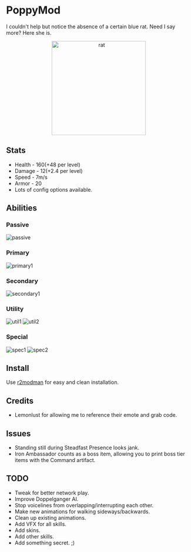 # PoppyMod
I couldn't help but notice the absence of a certain blue rat. Need I say more? Here she is.
<p align="center">
  <img src="https://github.com/TufferDaze/RoR2_PoppyMod/assets/118772744/0b1bd8cc-29b9-469d-947d-602825206e85" alt="rat" height="256" width="256" />
</p>

## Stats
* Health - 160(+48 per level)
* Damage - 12(+2.4 per level)
* Speed - 7m/s
* Armor - 20
* Lots of config options available.

## Abilities
### Passive
![passive](https://user-images.githubusercontent.com/118772744/22fb9b6d-2546-4393-9b40-1fb764b9371c.png)

### Primary
![primary1](https://github.com/TufferDaze/RoR2_PoppyMod/assets/118772744/9ea37dd3-1e4f-4379-9318-7f8bc1b3e776)

### Secondary
![secondary1](https://github.com/TufferDaze/RoR2_PoppyMod/assets/118772744/0acac41d-2ae7-4fb4-b0bb-cf5d5051eb4a)

### Utility
![util1](https://github.com/TufferDaze/RoR2_PoppyMod/assets/118772744/d93c4a19-671d-4d5e-96bf-286401cdc86a)
![util2](https://github.com/TufferDaze/RoR2_PoppyMod/assets/118772744/fbc74ec0-68db-4898-ab67-5b0db7deb77f)

### Special
![spec1](https://github.com/TufferDaze/RoR2_PoppyMod/assets/118772744/6de097b9-a4d2-449c-8e35-53383edf852d)
![spec2](https://github.com/TufferDaze/RoR2_PoppyMod/assets/118772744/4a2a160a-9db2-49ca-9e96-8fa3cb720050)

## Install
Use [r2modman](https://thunderstore.io/package/ebkr/r2modman/) for easy and clean installation.

## Credits
* Lemonlust for allowing me to reference their emote and grab code.

## Issues
* Standing still during Steadfast Presence looks jank.
* Iron Ambassador counts as a boss item, allowing you to print boss tier items with the Command artifact.

## TODO
* Tweak for better network play.
* Improve Doppelganger AI.
* Stop voicelines from overlapping/interrupting each other.
* Make new animations for walking sideways/backwards.
* Clean up existing animations.
* Add VFX for all skills.
* Add skins.
* Add other skills.
* Add something secret. ;)
